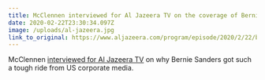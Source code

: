 ```yaml
---
title: McClennen interviewed for Al Jazeera TV on the coverage of Bernie Sanders
date: 2020-02-22T23:30:34.097Z
image: /uploads/al-jazeera.jpg
link_to_original: https://www.aljazeera.com/program/episode/2020/2/22/bernie-sanders-vs-bloomberg-and-the-corporate-media-machine/?fbclid=IwAR3UQ58vlrSLRievYYCsDVZ7TSe0Tiaj7qfWSGH4nyyaTckovGoNy47iF2k
---
```

McClennen [interviewed for Al Jazeera TV](https://www.aljazeera.com/program/episode/2020/2/22/bernie-sanders-vs-bloomberg-and-the-corporate-media-machine/?fbclid=IwAR3UQ58vlrSLRievYYCsDVZ7TSe0Tiaj7qfWSGH4nyyaTckovGoNy47iF2k) on why Bernie Sanders got such a tough ride from US corporate media.